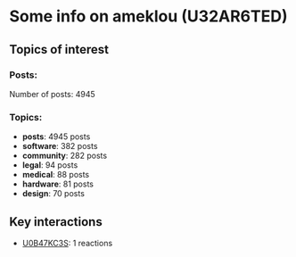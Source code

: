 # Some info on ameklou (U32AR6TED)


## Topics of interest

### Posts: 

Number of posts: 4945

### Topics:

* __posts__: 4945 posts
* __software__: 382 posts
* __community__: 282 posts
* __legal__: 94 posts
* __medical__: 88 posts
* __hardware__: 81 posts
* __design__: 70 posts

## Key interactions 

* [U0B47KC3S](./U0B47KC3S.md): 1 reactions
